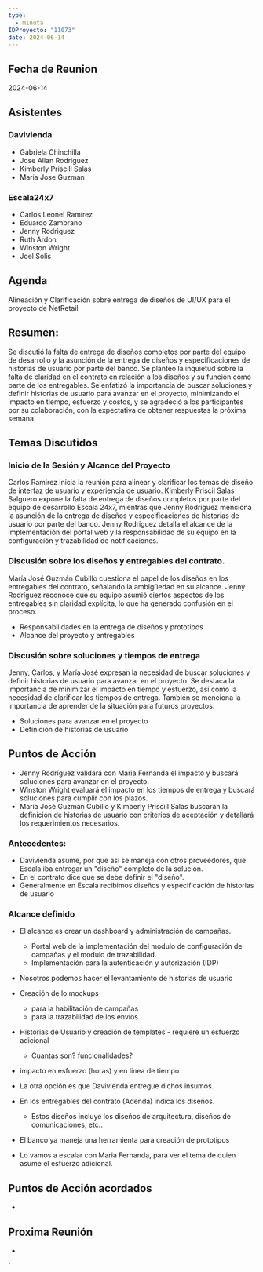 ```yaml
---
type:
  - minuta
IDProyecto: "11073"
date: 2024-06-14
---
```


## Fecha de Reunion
2024-06-14
## Asistentes

### Davivienda
* Gabriela Chinchilla
* Jose Allan Rodriguez
* Kimberly Priscill Salas
* Maria Jose Guzman
### Escala24x7
- Carlos Leonel Ramírez
- Eduardo Zambrano
- Jenny Rodriguez
- Ruth Ardon
- Winston Wright
- Joel Solis
## Agenda
Alineación y Clarificación sobre entrega de diseños de UI/UX para el proyecto de NetRetail

## Resumen:

Se discutió la falta de entrega de diseños completos por parte del equipo de desarrollo y la asunción de la entrega de diseños y especificaciones de historias de usuario por parte del banco. Se planteó la inquietud sobre la falta de claridad en el contrato en relación a los diseños y su función como parte de los entregables. Se enfatizó la importancia de buscar soluciones y definir historias de usuario para avanzar en el proyecto, minimizando el impacto en tiempo, esfuerzo y costos, y se agradeció a los participantes por su colaboración, con la expectativa de obtener respuestas la próxima semana.
## Temas Discutidos

### Inicio de la Sesión y Alcance del Proyecto
Carlos Ramirez inicia la reunión para alinear y clarificar los temas de diseño de interfaz de usuario y experiencia de usuario. Kimberly Priscil Salas Salguero expone la falta de entrega de diseños completos por parte del equipo de desarrollo Escala 24x7, mientras que Jenny Rodriguez menciona la asunción de la entrega de diseños y especificaciones de historias de usuario por parte del banco. Jenny Rodriguez detalla el alcance de la implementación del portal web y la responsabilidad de su equipo en la configuración y trazabilidad de notificaciones.

### Discusión sobre los diseños y entregables del contrato.
María José Guzmán Cubillo cuestiona el papel de los diseños en los entregables del contrato, señalando la ambigüedad en su alcance. Jenny Rodríguez reconoce que su equipo asumió ciertos aspectos de los entregables sin claridad explícita, lo que ha generado confusión en el proceso.
* Responsabilidades en la entrega de diseños y prototipos
* Alcance del proyecto y entregables

### Discusión sobre soluciones y tiempos de entrega
Jenny, Carlos, y María José expresan la necesidad de buscar soluciones y definir historias de usuario para avanzar en el proyecto. Se destaca la importancia de minimizar el impacto en tiempo y esfuerzo, así como la necesidad de clarificar los tiempos de entrega. También se menciona la importancia de aprender de la situación para futuros proyectos.
* Soluciones para avanzar en el proyecto
* Definición de historias de usuario

## Puntos de Acción

* Jenny Rodríguez validará con Maria Fernanda el impacto y buscará soluciones para avanzar en el proyecto.
* Winston Wright evaluará el impacto en los tiempos de entrega y buscará soluciones para cumplir con los plazos.
* María José Guzmán Cubillo  y Kimberly Priscill Salas buscarán la definición de historias de usuario con criterios de aceptación y detallará los requerimientos necesarios.


### Antecedentes:
*  Davivienda asume, por que así se maneja con otros proveedores,  que Escala iba entregar un "diseño" completo de la solución.
* En el contrato dice que se debe definir el "diseño".
* Generalmente en Escala recibimos diseños y especificación de historias de usuario

### Alcance definido
- El alcance es crear un dashboard y administración de campañas.
	- Portal web de la implementación del modulo de configuración de campañas y el modulo de trazabilidad.
	* Implementación para la autenticación y autorización (IDP)

- Nosotros podemos hacer el levantamiento de historias de usuario
- Creación de lo mockups
	- para la habilitación de campañas
	- para la trazabilidad de los envíos

- Historias de Usuario y creación de templates - requiere un esfuerzo adicional
	- Cuantas son? funcionalidades? 

- impacto en esfuerzo (horas) y en linea de tiempo

- La otra opción es que Davivienda entregue dichos insumos.

- En los entregables del contrato (Adenda) indica los diseños.
	- Estos diseños incluye los diseños de arquitectura, diseños de comunicaciones, etc..

- El banco ya maneja una herramienta para creación de prototipos

- Lo vamos a escalar con Maria Fernanda, para ver el tema de quien asume el esfuerzo adicional.

## Puntos de Acción acordados
*  

## Proxima Reunión
*   

`